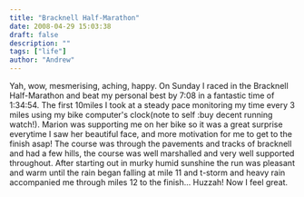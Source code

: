 ```yaml
---
title: "Bracknell Half-Marathon"
date: 2008-04-29 15:03:38
draft: false
description: ""
tags: ["life"]
author: "Andrew"
---
```


Yah, wow, mesmerising, aching, happy. On Sunday I raced in the Bracknell Half-Marathon and beat my personal best by 7:08 in a fantastic time of 1:34:54. The first 10miles I took at a steady pace monitoring my time every 3 miles using my bike computer's clock(note to self :buy decent running watch!). Marion was supporting me on her bike so it was a great surprise everytime I saw her beautiful face, and more motivation for me to get to the finish asap! The course was through the pavements and tracks of bracknell and had a few hills, the course was well marshalled and very well supported throughout. After starting out in murky humid sunshine the run was pleasant and warm until the rain began falling at mile 11 and t-storm and heavy rain accompanied me through miles 12 to the finish... Huzzah! Now I feel great.
